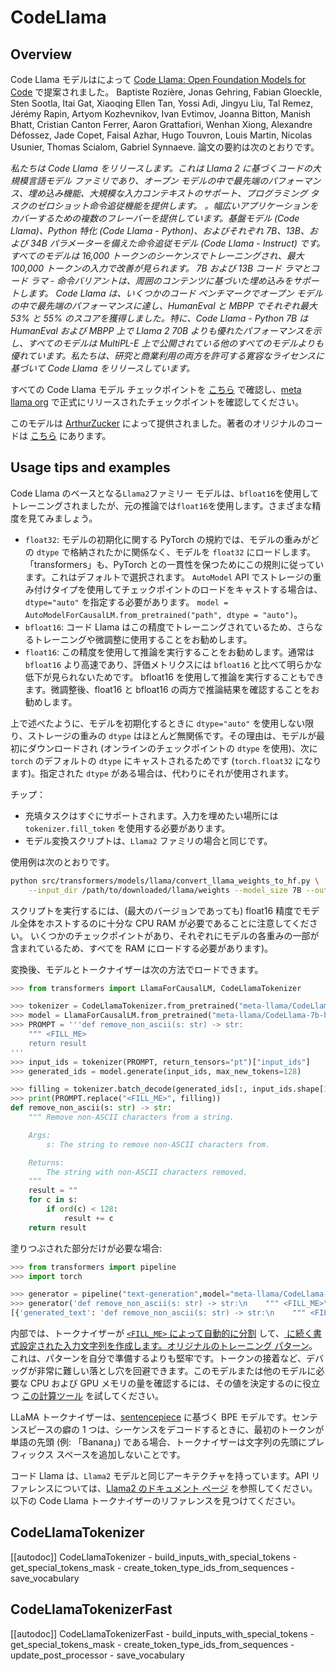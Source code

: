 <!--Copyright 2023 The HuggingFace Team. All rights reserved.

Licensed under the Apache License, Version 2.0 (the "License"); you may not use this file except in compliance with
the License. You may obtain a copy of the License at

http://www.apache.org/licenses/LICENSE-2.0

Unless required by applicable law or agreed to in writing, software distributed under the License is distributed on
an "AS IS" BASIS, WITHOUT WARRANTIES OR CONDITIONS OF ANY KIND, either express or implied. See the License for the
specific language governing permissions and limitations under the License.

⚠️ Note that this file is in Markdown but contains specific syntax for our doc-builder (similar to MDX) that may not be
rendered properly in your Markdown viewer.

-->

# CodeLlama

## Overview

Code Llama モデルはによって [Code Llama: Open Foundation Models for Code](https://ai.meta.com/research/publications/code-llama-open-foundation-models-for-code/) で提案されました。 Baptiste Rozière, Jonas Gehring, Fabian Gloeckle, Sten Sootla, Itai Gat, Xiaoqing Ellen Tan, Yossi Adi, Jingyu Liu, Tal Remez, Jérémy Rapin, Artyom Kozhevnikov, Ivan Evtimov, Joanna Bitton, Manish Bhatt, Cristian Canton Ferrer, Aaron Grattafiori, Wenhan Xiong, Alexandre Défossez, Jade Copet, Faisal Azhar, Hugo Touvron, Louis Martin, Nicolas Usunier, Thomas Scialom, Gabriel Synnaeve.
論文の要約は次のとおりです。

*私たちは Code Llama をリリースします。これは Llama 2 に基づくコードの大規模言語モデル ファミリであり、オープン モデルの中で最先端のパフォーマンス、埋め込み機能、大規模な入力コンテキストのサポート、プログラミング タスクのゼロショット命令追従機能を提供します。 。幅広いアプリケーションをカバーするための複数のフレーバーを提供しています。基盤モデル (Code Llama)、Python 特化 (Code Llama - Python)、およびそれぞれ 7B、13B、および 34B パラメーターを備えた命令追従モデル (Code Llama - Instruct) です。すべてのモデルは 16,000 トークンのシーケンスでトレーニングされ、最大 100,000 トークンの入力で改善が見られます。 7B および 13B コード ラマとコード ラマ - 命令バリアントは、周囲のコンテンツに基づいた埋め込みをサポートします。 Code Llama は、いくつかのコード ベンチマークでオープン モデルの中で最先端のパフォーマンスに達し、HumanEval と MBPP でそれぞれ最大 53% と 55% のスコアを獲得しました。特に、Code Llama - Python 7B は HumanEval および MBPP 上で Llama 2 70B よりも優れたパフォーマンスを示し、すべてのモデルは MultiPL-E 上で公開されている他のすべてのモデルよりも優れています。私たちは、研究と商業利用の両方を許可する寛容なライセンスに基づいて Code Llama をリリースしています。*

すべての Code Llama モデル チェックポイントを [こちら](https://huggingface.co/models?search=code_llama) で確認し、[meta llama org](https://huggingface.co/meta-llama) で正式にリリースされたチェックポイントを確認してください。

このモデルは [ArthurZucker](https://huggingface.co/ArthurZ) によって提供されました。著者のオリジナルのコードは [こちら](https://github.com/facebookresearch/llama) にあります。

## Usage tips and examples

<Tip warning={true}>

Code Llama のベースとなる`Llama2`ファミリー モデルは、`bfloat16`を使用してトレーニングされましたが、元の推論では`float16`を使用します。さまざまな精度を見てみましょう。

* `float32`: モデルの初期化に関する PyTorch の規約では、モデルの重みがどの `dtype` で格納されたかに関係なく、モデルを `float32` にロードします。 「transformers」も、PyTorch との一貫性を保つためにこの規則に従っています。これはデフォルトで選択されます。 `AutoModel` API でストレージの重み付けタイプを使用してチェックポイントのロードをキャストする場合は、`dtype="auto"` を指定する必要があります。 `model = AutoModelForCausalLM.from_pretrained("path", dtype = "auto")`。
* `bfloat16`: コード Llama はこの精度でトレーニングされているため、さらなるトレーニングや微調整に使用することをお勧めします。
* `float16`: この精度を使用して推論を実行することをお勧めします。通常は `bfloat16` より高速であり、評価メトリクスには `bfloat16` と比べて明らかな低下が見られないためです。 bfloat16 を使用して推論を実行することもできます。微調整後、float16 と bfloat16 の両方で推論結果を確認することをお勧めします。

上で述べたように、モデルを初期化するときに `dtype="auto"` を使用しない限り、ストレージの重みの `dtype` はほとんど無関係です。その理由は、モデルが最初にダウンロードされ (オンラインのチェックポイントの `dtype` を使用)、次に `torch` のデフォルトの `dtype` にキャストされるためです (`torch.float32` になります)。指定された `dtype` がある場合は、代わりにそれが使用されます。

</Tip>

チップ：
- 充填タスクはすぐにサポートされます。入力を埋めたい場所には `tokenizer.fill_token` を使用する必要があります。
- モデル変換スクリプトは、`Llama2` ファミリの場合と同じです。

使用例は次のとおりです。

```bash
python src/transformers/models/llama/convert_llama_weights_to_hf.py \
    --input_dir /path/to/downloaded/llama/weights --model_size 7B --output_dir /output/path
```

スクリプトを実行するには、(最大のバージョンであっても) float16 精度でモデル全体をホストするのに十分な CPU RAM が必要であることに注意してください。
いくつかのチェックポイントがあり、それぞれにモデルの各重みの一部が含まれているため、すべてを RAM にロードする必要があります)。

変換後、モデルとトークナイザーは次の方法でロードできます。

```python
>>> from transformers import LlamaForCausalLM, CodeLlamaTokenizer

>>> tokenizer = CodeLlamaTokenizer.from_pretrained("meta-llama/CodeLlama-7b-hf")
>>> model = LlamaForCausalLM.from_pretrained("meta-llama/CodeLlama-7b-hf")
>>> PROMPT = '''def remove_non_ascii(s: str) -> str:
    """ <FILL_ME>
    return result
'''
>>> input_ids = tokenizer(PROMPT, return_tensors="pt")["input_ids"]
>>> generated_ids = model.generate(input_ids, max_new_tokens=128)

>>> filling = tokenizer.batch_decode(generated_ids[:, input_ids.shape[1]:], skip_special_tokens = True)[0]
>>> print(PROMPT.replace("<FILL_ME>", filling))
def remove_non_ascii(s: str) -> str:
    """ Remove non-ASCII characters from a string.

    Args:
        s: The string to remove non-ASCII characters from.

    Returns:
        The string with non-ASCII characters removed.
    """
    result = ""
    for c in s:
        if ord(c) < 128:
            result += c
    return result
```

塗りつぶされた部分だけが必要な場合:

```python
>>> from transformers import pipeline
>>> import torch

>>> generator = pipeline("text-generation",model="meta-llama/CodeLlama-7b-hf",dtype=torch.float16, device_map="auto")
>>> generator('def remove_non_ascii(s: str) -> str:\n    """ <FILL_ME>\n    return result', max_new_tokens = 128)
[{'generated_text': 'def remove_non_ascii(s: str) -> str:\n    """ <FILL_ME>\n    return resultRemove non-ASCII characters from a string. """\n    result = ""\n    for c in s:\n        if ord(c) < 128:\n            result += c'}]
```

内部では、トークナイザーが [`<FILL_ME>` によって自動的に分割](https://huggingface.co/docs/transformers/main/model_doc/code_llama#transformers.CodeLlamaTokenizer.fill_token) して、[ に続く書式設定された入力文字列を作成します。オリジナルのトレーニング パターン](https://github.com/facebookresearch/codellama/blob/cb51c14ec761370ba2e2bc351374a79265d0465e/llama/generation.py#L402)。これは、パターンを自分で準備するよりも堅牢です。トークンの接着など、デバッグが非常に難しい落とし穴を回避できます。このモデルまたは他のモデルに必要な CPU および GPU メモリの量を確認するには、その値を決定するのに役立つ [この計算ツール](https://huggingface.co/spaces/hf-accelerate/model-memory-usage) を試してください。

LLaMA トークナイザーは、[sentencepiece](https://github.com/google/sentencepiece) に基づく BPE モデルです。センテンスピースの癖の 1 つは、シーケンスをデコードするときに、最初のトークンが単語の先頭 (例: 「Banana」) である場合、トークナイザーは文字列の先頭にプレフィックス スペースを追加しないことです。

<Tip>

コード Llama は、`Llama2` モデルと同じアーキテクチャを持っています。API リファレンスについては、[Llama2 のドキュメント ページ](llama2) を参照してください。
以下の Code Llama トークナイザーのリファレンスを見つけてください。
</Tip>

## CodeLlamaTokenizer

[[autodoc]] CodeLlamaTokenizer
    - build_inputs_with_special_tokens
    - get_special_tokens_mask
    - create_token_type_ids_from_sequences
    - save_vocabulary

## CodeLlamaTokenizerFast

[[autodoc]] CodeLlamaTokenizerFast
    - build_inputs_with_special_tokens
    - get_special_tokens_mask
    - create_token_type_ids_from_sequences
    - update_post_processor
    - save_vocabulary
